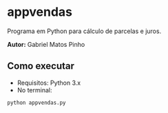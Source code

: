 # appvendas

Programa em Python para cálculo de parcelas e juros.

**Autor:** Gabriel Matos Pinho

## Como executar
- Requisitos: Python 3.x  
- No terminal:

```bash
python appvendas.py
